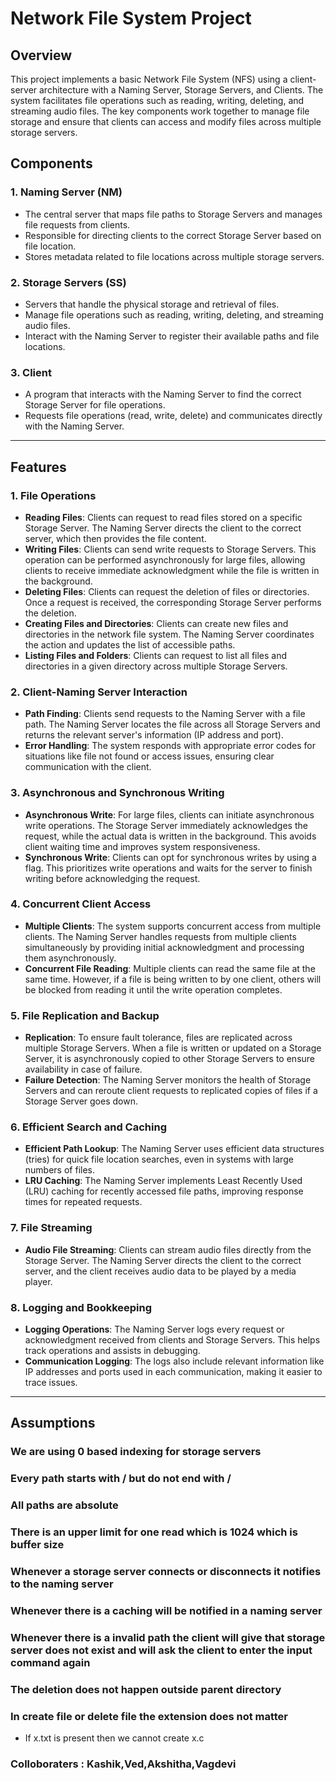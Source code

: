 # Network File System Project

## Overview

This project implements a basic Network File System (NFS) using a client-server architecture with a Naming Server, Storage Servers, and Clients. The system facilitates file operations such as reading, writing, deleting, and streaming audio files. The key components work together to manage file storage and ensure that clients can access and modify files across multiple storage servers.

## Components

### 1. **Naming Server (NM)**
   - The central server that maps file paths to Storage Servers and manages file requests from clients.
   - Responsible for directing clients to the correct Storage Server based on file location.
   - Stores metadata related to file locations across multiple storage servers.

### 2. **Storage Servers (SS)**
   - Servers that handle the physical storage and retrieval of files.
   - Manage file operations such as reading, writing, deleting, and streaming audio files.
   - Interact with the Naming Server to register their available paths and file locations.

### 3. **Client**
   - A program that interacts with the Naming Server to find the correct Storage Server for file operations.
   - Requests file operations (read, write, delete) and communicates directly with the Naming Server.

---

## Features

### 1. **File Operations**
   - **Reading Files**: Clients can request to read files stored on a specific Storage Server. The Naming Server directs the client to the correct server, which then provides the file content.
   - **Writing Files**: Clients can send write requests to Storage Servers. This operation can be performed asynchronously for large files, allowing clients to receive immediate acknowledgment while the file is written in the background.
   - **Deleting Files**: Clients can request the deletion of files or directories. Once a request is received, the corresponding Storage Server performs the deletion.
   - **Creating Files and Directories**: Clients can create new files and directories in the network file system. The Naming Server coordinates the action and updates the list of accessible paths.
   - **Listing Files and Folders**: Clients can request to list all files and directories in a given directory across multiple Storage Servers.

### 2. **Client-Naming Server Interaction**
   - **Path Finding**: Clients send requests to the Naming Server with a file path. The Naming Server locates the file across all Storage Servers and returns the relevant server's information (IP address and port).
   - **Error Handling**: The system responds with appropriate error codes for situations like file not found or access issues, ensuring clear communication with the client.

### 3. **Asynchronous and Synchronous Writing**
   - **Asynchronous Write**: For large files, clients can initiate asynchronous write operations. The Storage Server immediately acknowledges the request, while the actual data is written in the background. This avoids client waiting time and improves system responsiveness.
   - **Synchronous Write**: Clients can opt for synchronous writes by using a flag. This prioritizes write operations and waits for the server to finish writing before acknowledging the request.

### 4. **Concurrent Client Access**
   - **Multiple Clients**: The system supports concurrent access from multiple clients. The Naming Server handles requests from multiple clients simultaneously by providing initial acknowledgment and processing them asynchronously.
   - **Concurrent File Reading**: Multiple clients can read the same file at the same time. However, if a file is being written to by one client, others will be blocked from reading it until the write operation completes.

### 5. **File Replication and Backup**
   - **Replication**: To ensure fault tolerance, files are replicated across multiple Storage Servers. When a file is written or updated on a Storage Server, it is asynchronously copied to other Storage Servers to ensure availability in case of failure.
   - **Failure Detection**: The Naming Server monitors the health of Storage Servers and can reroute client requests to replicated copies of files if a Storage Server goes down.

### 6. **Efficient Search and Caching**
   - **Efficient Path Lookup**: The Naming Server uses efficient data structures (tries) for quick file location searches, even in systems with large numbers of files.
   - **LRU Caching**: The Naming Server implements Least Recently Used (LRU) caching for recently accessed file paths, improving response times for repeated requests.

### 7. **File Streaming**
   - **Audio File Streaming**: Clients can stream audio files directly from the Storage Server. The Naming Server directs the client to the correct server, and the client receives audio data to be played by a media player.

### 8. **Logging and Bookkeeping**
   - **Logging Operations**: The Naming Server logs every request or acknowledgment received from clients and Storage Servers. This helps track operations and assists in debugging.
   - **Communication Logging**: The logs also include relevant information like IP addresses and ports used in each communication, making it easier to trace issues.

---

## Assumptions

### We are using 0 based indexing for storage servers

### Every path starts with / but do not end with /

### All paths are absolute 

### There is an upper limit for one read which is 1024 which is buffer size

### Whenever a storage server connects or disconnects it notifies to the naming server

### Whenever there is a caching will be notified in a naming server

### Whenever there is a invalid path the client will give that storage server does not exist and will ask the client to enter the input command again

### The deletion does not happen outside parent directory

### In create file or delete file the extension does not matter 
- If x.txt is present then we cannot create x.c
### Colloboraters : Kashik,Ved,Akshitha,Vagdevi
